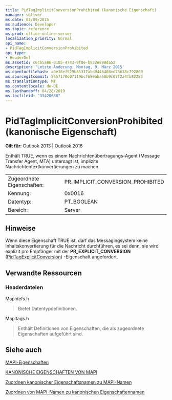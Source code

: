 ```yaml
---
title: PidTagImplicitConversionProhibited (kanonische Eigenschaft)
manager: soliver
ms.date: 03/09/2015
ms.audience: Developer
ms.topic: reference
ms.prod: office-online-server
localization_priority: Normal
api_name:
- PidTagImplicitConversionProhibited
api_type:
- HeaderDef
ms.assetid: c6cb5a86-0105-4743-9f8e-b832e898da52
description: 'Letzte Änderung: Montag, 9. März 2015'
ms.openlocfilehash: a0e18ef529b65317abd9446408ed73638c792809
ms.sourcegitcommit: 8657170d071f9bcf680aba50b9c07f2a4fb82283
ms.translationtype: MT
ms.contentlocale: de-DE
ms.lasthandoff: 04/28/2019
ms.locfileid: "33420668"
---
```

# <a name="pidtagimplicitconversionprohibited-canonical-property"></a>PidTagImplicitConversionProhibited (kanonische Eigenschaft)

  
  
**Gilt für**: Outlook 2013 | Outlook 2016 
  
Enthält TRUE, wenn es einem Nachrichtenübertragungs-Agent (Message Transfer Agent, MTA) untersagt ist, implizite Nachrichtentextkonvertierungen zu machen.
  
|||
|:-----|:-----|
|Zugeordnete Eigenschaften:  <br/> |PR_IMPLICIT_CONVERSION_PROHIBITED  <br/> |
|Kennung:  <br/> |0x0016  <br/> |
|Datentyp:  <br/> |PT_BOOLEAN  <br/> |
|Bereich:  <br/> |Server  <br/> |
   
## <a name="remarks"></a>Hinweise

Wenn diese Eigenschaft TRUE ist, darf das Messagingsystem keine Inhaltskonvertierung für die Nachricht durchführen, es sei denn, sie wird explizit pro Empfänger mit der **PR_EXPLICIT_CONVERSION** ([PidTagExplicitConversion](pidtagexplicitconversion-canonical-property.md)) -Eigenschaft angefordert.
  
## <a name="related-resources"></a>Verwandte Ressourcen

### <a name="header-files"></a>Headerdateien

Mapidefs.h
  
> Bietet Datentypdefinitionen.
    
Mapitags.h
  
> Enthält Definitionen von Eigenschaften, die als zugeordnete Eigenschaften aufgeführt sind.
    
## <a name="see-also"></a>Siehe auch



[MAPI-Eigenschaften](mapi-properties.md)
  
[KANONISCHE EIGENSCHAFTEN VON MAPI](mapi-canonical-properties.md)
  
[Zuordnen kanonischer Eigenschaftsnamen zu MAPI-Namen](mapping-canonical-property-names-to-mapi-names.md)
  
[Zuordnen von MAPI-Namen zu kanonischen Eigenschaftennamen](mapping-mapi-names-to-canonical-property-names.md)

